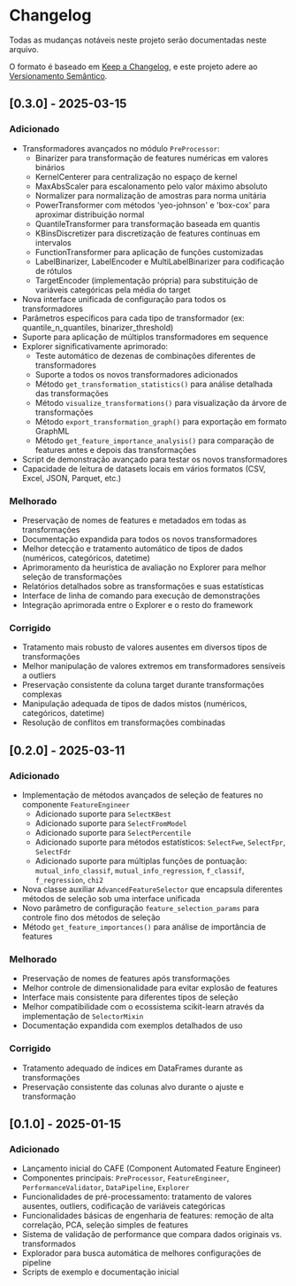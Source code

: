 # Changelog

Todas as mudanças notáveis neste projeto serão documentadas neste arquivo.

O formato é baseado em [Keep a Changelog](https://keepachangelog.com/pt-BR/1.0.0/),
e este projeto adere ao [Versionamento Semântico](https://semver.org/lang/pt-BR/spec/v2.0.0.html).

## [0.3.0] - 2025-03-15

### Adicionado
- Transformadores avançados no módulo `PreProcessor`:
  - Binarizer para transformação de features numéricas em valores binários
  - KernelCenterer para centralização no espaço de kernel
  - MaxAbsScaler para escalonamento pelo valor máximo absoluto
  - Normalizer para normalização de amostras para norma unitária
  - PowerTransformer com métodos 'yeo-johnson' e 'box-cox' para aproximar distribuição normal
  - QuantileTransformer para transformação baseada em quantis
  - KBinsDiscretizer para discretização de features contínuas em intervalos
  - FunctionTransformer para aplicação de funções customizadas
  - LabelBinarizer, LabelEncoder e MultiLabelBinarizer para codificação de rótulos
  - TargetEncoder (implementação própria) para substituição de variáveis categóricas pela média do target
- Nova interface unificada de configuração para todos os transformadores
- Parâmetros específicos para cada tipo de transformador (ex: quantile_n_quantiles, binarizer_threshold)
- Suporte para aplicação de múltiplos transformadores em sequence
- Explorer significativamente aprimorado:
  - Teste automático de dezenas de combinações diferentes de transformadores
  - Suporte a todos os novos transformadores adicionados
  - Método `get_transformation_statistics()` para análise detalhada das transformações
  - Método `visualize_transformations()` para visualização da árvore de transformações
  - Método `export_transformation_graph()` para exportação em formato GraphML
  - Método `get_feature_importance_analysis()` para comparação de features antes e depois das transformações
- Script de demonstração avançado para testar os novos transformadores
- Capacidade de leitura de datasets locais em vários formatos (CSV, Excel, JSON, Parquet, etc.)

### Melhorado
- Preservação de nomes de features e metadados em todas as transformações
- Documentação expandida para todos os novos transformadores
- Melhor detecção e tratamento automático de tipos de dados (numéricos, categóricos, datetime)
- Aprimoramento da heurística de avaliação no Explorer para melhor seleção de transformações
- Relatórios detalhados sobre as transformações e suas estatísticas
- Interface de linha de comando para execução de demonstrações
- Integração aprimorada entre o Explorer e o resto do framework

### Corrigido
- Tratamento mais robusto de valores ausentes em diversos tipos de transformações
- Melhor manipulação de valores extremos em transformadores sensíveis a outliers
- Preservação consistente da coluna target durante transformações complexas
- Manipulação adequada de tipos de dados mistos (numéricos, categóricos, datetime)
- Resolução de conflitos em transformações combinadas

## [0.2.0] - 2025-03-11

### Adicionado
- Implementação de métodos avançados de seleção de features no componente `FeatureEngineer`
  - Adicionado suporte para `SelectKBest`
  - Adicionado suporte para `SelectFromModel`
  - Adicionado suporte para `SelectPercentile`
  - Adicionado suporte para métodos estatísticos: `SelectFwe`, `SelectFpr`, `SelectFdr`
  - Adicionado suporte para múltiplas funções de pontuação: `mutual_info_classif`, `mutual_info_regression`, `f_classif`, `f_regression`, `chi2`
- Nova classe auxiliar `AdvancedFeatureSelector` que encapsula diferentes métodos de seleção sob uma interface unificada
- Novo parâmetro de configuração `feature_selection_params` para controle fino dos métodos de seleção
- Método `get_feature_importances()` para análise de importância de features

### Melhorado
- Preservação de nomes de features após transformações
- Melhor controle de dimensionalidade para evitar explosão de features
- Interface mais consistente para diferentes tipos de seleção
- Melhor compatibilidade com o ecossistema scikit-learn através da implementação de `SelectorMixin`
- Documentação expandida com exemplos detalhados de uso

### Corrigido
- Tratamento adequado de índices em DataFrames durante as transformações
- Preservação consistente das colunas alvo durante o ajuste e transformação

## [0.1.0] - 2025-01-15

### Adicionado
- Lançamento inicial do CAFE (Component Automated Feature Engineer)
- Componentes principais: `PreProcessor`, `FeatureEngineer`, `PerformanceValidator`, `DataPipeline`, `Explorer`
- Funcionalidades de pré-processamento: tratamento de valores ausentes, outliers, codificação de variáveis categóricas
- Funcionalidades básicas de engenharia de features: remoção de alta correlação, PCA, seleção simples de features
- Sistema de validação de performance que compara dados originais vs. transformados
- Explorador para busca automática de melhores configurações de pipeline
- Scripts de exemplo e documentação inicial